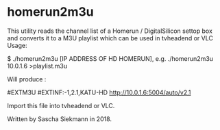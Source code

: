# homerun2m3u


This utility reads the channel list of a Homerun / DigitalSilicon settop box and converts it to a M3U playlist which can be used in tvheadend or VLC
Usage:

$ ./homerun2m3u [IP ADDRESS OF HD HOMERUN], e.g. ./homerun2m3u 10.0.1.6 >playlist.m3u

Will produce :

#EXTM3U
#EXTINF:-1,2.1,KATU-HD
http://10.0.1.6:5004/auto/v2.1

Import this file into tvheadend or VLC.

Written by Sascha Siekmann in 2018.
